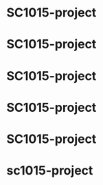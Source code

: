 # SC1015-project
# SC1015-project
# SC1015-project
# SC1015-project
# SC1015-project
# sc1015-project
